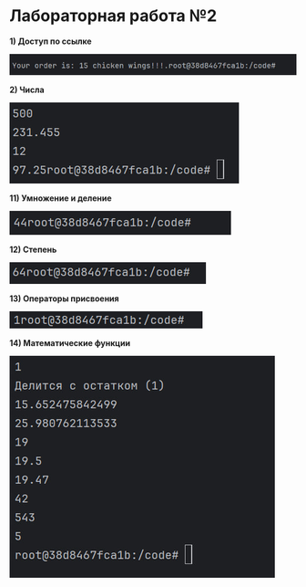 # Лабораторная работа №2

__1) Доступ по ссылке__

![res1](https://github.com/ArtemDyrdin/WEB/blob/main/lab_2/res/1.jpg)

__2) Числа__

![res2](https://github.com/ArtemDyrdin/WEB/blob/main/lab_2/res/2.jpg)

__11) Умножение и деление__

![res3](https://github.com/ArtemDyrdin/WEB/blob/main/lab_2/res/3.jpg)

__12) Степень__

![res4](https://github.com/ArtemDyrdin/WEB/blob/main/lab_2/res/4.jpg)

__13) Операторы присвоения__

![res5](https://github.com/ArtemDyrdin/WEB/blob/main/lab_2/res/5.jpg)

__14) Математические функции__

![res6](https://github.com/ArtemDyrdin/WEB/blob/main/lab_2/res/6.jpg)
